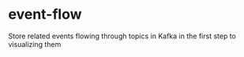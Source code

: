 # event-flow
Store related events flowing through topics in Kafka in the first step to visualizing them
